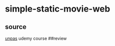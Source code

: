 # simple-static-movie-web
## source
[unpas](https://www.youtube.com/watch?v=jRsSVw3Ibhw)
udemy course
##review
